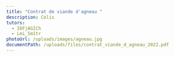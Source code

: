```yaml
---
title: "Contrat de viande d'agneau "
description: Colis
tutors:
  - I8FjAGICh
  - Lmi_5m1tr
photoUrl: /uploads/images/agneau.jpg
documentPath: /uploads/files/contrat_viande_d_agneau_2022.pdf
---
```

